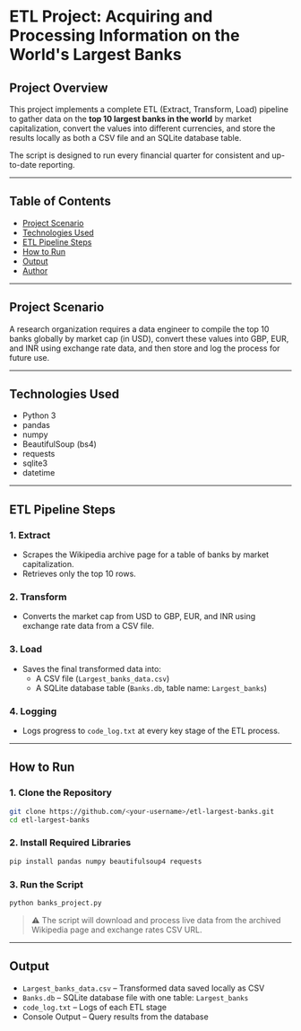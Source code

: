 # ETL Project: Acquiring and Processing Information on the World's Largest Banks

## Project Overview

This project implements a complete ETL (Extract, Transform, Load) pipeline to gather data on the **top 10 largest banks in the world** by market capitalization, convert the values into different currencies, and store the results locally as both a CSV file and an SQLite database table.

The script is designed to run every financial quarter for consistent and up-to-date reporting.

---

## Table of Contents

- [Project Scenario](#project-scenario)
- [Technologies Used](#technologies-used)
- [ETL Pipeline Steps](#etl-pipeline-steps)
- [How to Run](#how-to-run)
- [Output](#output)
- [Author](#author)

---

## Project Scenario

A research organization requires a data engineer to compile the top 10 banks globally by market cap (in USD), convert these values into GBP, EUR, and INR using exchange rate data, and then store and log the process for future use.

---

## Technologies Used

- Python 3
- pandas
- numpy
- BeautifulSoup (bs4)
- requests
- sqlite3
- datetime

---

## ETL Pipeline Steps

### 1. **Extract**
- Scrapes the Wikipedia archive page for a table of banks by market capitalization.
- Retrieves only the top 10 rows.

### 2. **Transform**
- Converts the market cap from USD to GBP, EUR, and INR using exchange rate data from a CSV file.

### 3. **Load**
- Saves the final transformed data into:
  - A CSV file (`Largest_banks_data.csv`)
  - A SQLite database table (`Banks.db`, table name: `Largest_banks`)

### 4. **Logging**
- Logs progress to `code_log.txt` at every key stage of the ETL process.

---

## How to Run

### 1. Clone the Repository
```bash
git clone https://github.com/<your-username>/etl-largest-banks.git
cd etl-largest-banks
````

### 2. Install Required Libraries

```bash
pip install pandas numpy beautifulsoup4 requests
```

### 3. Run the Script

```bash
python banks_project.py
```

> ⚠️ The script will download and process live data from the archived Wikipedia page and exchange rates CSV URL.

---

## Output

* `Largest_banks_data.csv` – Transformed data saved locally as CSV
* `Banks.db` – SQLite database file with one table: `Largest_banks`
* `code_log.txt` – Logs of each ETL stage
* Console Output – Query results from the database
